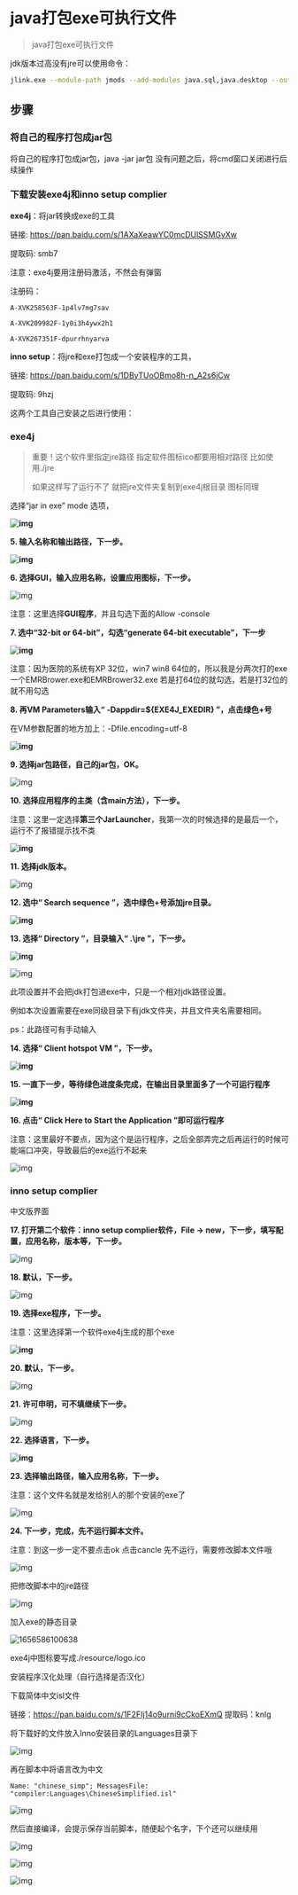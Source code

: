 # java打包exe可执行文件

> java打包exe可执行文件



jdk版本过高没有jre可以使用命令：

```bash
jlink.exe --module-path jmods --add-modules java.sql,java.desktop --output jre
```

## 步骤

### 将自己的程序打包成jar包

将自己的程序打包成jar包，java -jar jar包 没有问题之后，将cmd窗口关闭进行后续操作

### 下载安装exe4j和inno setup complier

 **exe4j**：将jar转换成exe的工具

链接: https://pan.baidu.com/s/1AXaXeawYC0mcDUlSSMGvXw

提取码: smb7

注意：exe4j要用注册码激活，不然会有弹窗

注册码：

```
A-XVK258563F-1p4lv7mg7sav

A-XVK209982F-1y0i3h4ywx2h1

A-XVK267351F-dpurrhnyarva
```

**inno setup**：将jre和exe打包成一个安装程序的工具，

链接: https://pan.baidu.com/s/1DByTUoOBmo8h-n_A2s6jCw

提取码: 9hzj

这两个工具自己安装之后进行使用：

### exe4j

> 重要！这个软件里指定jre路径  指定软件图标ico都要用相对路径  比如使用./jre
>
> 如果这样写了运行不了  就把jre文件夹复制到exe4j根目录  图标同理

选择“jar in exe” mode 选项，

 **![img](image/1553090-20210716180423941-410981108.png)**

 **5. 输入名称和输出路径，下一步。**

**![img](image/1553090-20210716180443350-555162297.png)**

 **6. 选择GUI，输入应用名称，设置应用图标，下一步。**

![img](image/1553090-20210716180518925-1295720547.png)

 注意：这里选择**GUI程序**，并且勾选下面的Allow -console

**7. 选中“32-bit or 64-bit”，勾选“generate 64-bit executable”，下一步**

**![img](image/1553090-20210716180654663-299288087.png)**

 注意：因为医院的系统有XP 32位，win7 win8 64位的，所以我是分两次打的exe  一个EMRBrower.exe和EMRBrower32.exe 若是打64位的就勾选，若是打32位的就不用勾选

**8. 再VM Parameters输入“ -Dappdir=${EXE4J_EXEDIR} ”，点击绿色+号**

  在VM参数配置的地方加上：-Dfile.encoding=utf-8 

**![img](image/1553090-20210716180857504-1314093478.png)**

 **9. 选择jar包路径，自己的jar包，OK。**

![img](image/1553090-20210716180916949-923019642.png)

 **10. 选择应用程序的主类（含main方法），下一步。**

 注意：这里一定选择**第三个JarLauncher**，我第一次的时候选择的是最后一个，运行不了报错提示找不类

**![img](image/1553090-20210716180957014-939406299.png)**

**11. 选择jdk版本。**

 ![img](image/26099337-b4b7f843177ef415.png) 



**12. 选中“ Search sequence ”，选中绿色+号添加jre目录。**

**![img](image/1553090-20210716181205153-1173360511.png)**

**13. 选择“ Directory ”，目录输入“ .\jre ”，下一步。**

**![img](image/1553090-20210716181226965-1155472237.png)**

![img](image/1553090-20210716181233598-1669955477.png)

此项设置并不会把jdk打包进exe中，只是一个相对jdk路径设置。

例如本次设置需要在exe同级目录下有jdk文件夹，并且文件夹名需要相同。

ps：此路径可有手动输入

**14. 选择“ Client hotspot VM ”，下一步。**

**![img](image/1553090-20210716181253696-560608095.png)**

 **15. 一直下一步，等待绿色进度条完成，在输出目录里面多了一个可运行程序**

**![img](image/1553090-20210716181313618-1904052289.png)**

 **16. 点击“ Click Here to Start the Application ”即可运行程序**

注意：这里最好不要点，因为这个是运行程序，之后全部弄完之后再运行的时候可能端口冲突，导致最后的exe运行不起来

![img](image/1553090-20210716181505045-547157598.png)

###  **inno setup complier** 

中文版界面

 **17. 打开第二个软件：inno setup complier软件，File -> new，下一步，填写配置，应用名称，版本等，下一步。**

 ![img](image/07201044-a8e02c010ca54216b4de01f388218286.png) 

 **18. 默认，下一步。**

 ![img](image/07201112-488851f9ebde49ea8c5242ebab7af35c.png) 

 **19. 选择exe程序，下一步。**

注意：这里选择第一个软件exe4j生成的那个exe

**![img](image/1553090-20210716181605166-56896017.png)**

 **20. 默认，下一步。**

 ![img](image/07201200-d5e3f7f7a41040efa68ce180a34b1f54.png) 

**21. 许可申明，可不填继续下一步。**

 ![img](image/07201223-3c6c9863900644019ff3f7121f81e0cd.png) 

**22. 选择语言，下一步。**

**![img](image/1553090-20210716181721678-2125868658.png)**

 **23. 选择输出路径，输入应用名称，下一步。**

注意：这个文件名就是发给别人的那个安装的exe了

 ![img](image/07201312-a04d51ed72654ed58212d379d029abec-1656650933387.png) 

**24. 下一步，完成，先不运行脚本文件。**

注意：到这一步一定不要点击ok 点击cancle  先不运行，需要修改脚本文件哦

 ![img](image/1878959-20220428115058896-1850785789.png) 

 把修改脚本中的jre路径

![img](image/1878959-20220518155108014-354006981.png)



加入exe的静态目录

![1656586100638](image/1656586100638.png)

exe4j中图标要写成./resource/logo.ico



安装程序汉化处理（自行选择是否汉化）

下载简体中文isl文件

链接：https://pan.baidu.com/s/1F2FIj14o9urni9cCkoEXmQ
提取码：knlg

将下载好的文件放入Inno安装目录的Languages目录下

![img](image/1878959-20220606154010616-441746640.png)

 再在脚本中将语言改为中文

```
Name: "chinese_simp"; MessagesFile: "compiler:Languages\ChineseSimplified.isl"
```

![img](image/1878959-20220606154128396-1261659117.png)

然后直接编译，会提示保存当前脚本，随便起个名字，下个还可以继续用

 ![img](image/1878959-20220428115325822-1279509209.png)

 ![img](image/1878959-20220428115331672-138602197.png)

 ![img](image/1878959-20220428115336479-1925819062.png)